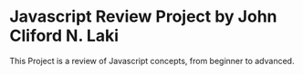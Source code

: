 # Javascript Review Project by John Cliford N. Laki
This Project is a review of Javascript concepts, from beginner to advanced.